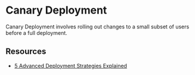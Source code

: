 # Canary Deployment

Canary Deployment involves rolling out changes to a small subset of users before a full deployment.

## Resources

- [5 Advanced Deployment Strategies Explained](https://www.opsmx.com/blog/advanced-deployment-strategies-devops-methodology/)

